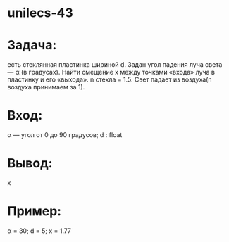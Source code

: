# unilecs-43
# Задача: 
есть стеклянная пластинка шириной d. Задан угол падения луча света — α (в градусах). Найти смещение x между точками «входа» луча в пластинку и его «выхода». n стекла = 1.5. Свет падает из воздуха(n воздуха принимаем за 1).  
# Вход: 
α — угол от 0 до 90 градусов; d : float  
# Вывод: 
x  
# Пример:  
α = 30; d = 5;  x = 1.77
